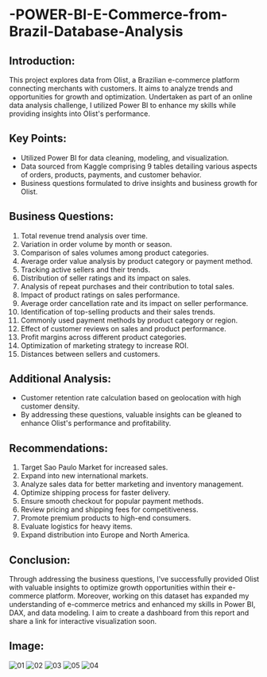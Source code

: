 # -POWER-BI-E-Commerce-from-Brazil-Database-Analysis

## Introduction:
This project explores data from Olist, a Brazilian e-commerce platform connecting merchants with customers. It aims to analyze trends and opportunities for growth and optimization. Undertaken as part of an online data analysis challenge, I utilized Power BI to enhance my skills while providing insights into Olist's performance.

## Key Points:
- Utilized Power BI for data cleaning, modeling, and visualization.
- Data sourced from Kaggle comprising 9 tables detailing various aspects of orders, products, payments, and customer behavior.
- Business questions formulated to drive insights and business growth for Olist.

## Business Questions:
1. Total revenue trend analysis over time.
2. Variation in order volume by month or season.
3. Comparison of sales volumes among product categories.
4. Average order value analysis by product category or payment method.
5. Tracking active sellers and their trends.
6. Distribution of seller ratings and its impact on sales.
7. Analysis of repeat purchases and their contribution to total sales.
8. Impact of product ratings on sales performance.
9. Average order cancellation rate and its impact on seller performance.
10. Identification of top-selling products and their sales trends.
11. Commonly used payment methods by product category or region.
12. Effect of customer reviews on sales and product performance.
13. Profit margins across different product categories.
14. Optimization of marketing strategy to increase ROI.
15. Distances between sellers and customers.

## Additional Analysis:
- Customer retention rate calculation based on geolocation with high customer density.
- By addressing these questions, valuable insights can be gleaned to enhance Olist's performance and profitability.


## Recommendations:

1. Target Sao Paulo Market for increased sales.
2. Expand into new international markets.
3. Analyze sales data for better marketing and inventory management.
4. Optimize shipping process for faster delivery.
5. Ensure smooth checkout for popular payment methods.
6. Review pricing and shipping fees for competitiveness.
7. Promote premium products to high-end consumers.
8. Evaluate logistics for heavy items.
9. Expand distribution into Europe and North America.

## Conclusion:
Through addressing the business questions, I've successfully provided Olist with valuable insights to optimize growth opportunities within their e-commerce platform.
Moreover, working on this dataset has expanded my understanding of e-commerce metrics and enhanced my skills in Power BI, DAX, and data modeling. I aim to create a dashboard from this report and share a link for interactive visualization soon.

## Image:
![01](https://github.com/karimdiab97/-POWER-BI-E-Commerce-from-Brazil-Database-Analysis/assets/101432419/971d6158-b787-4ea2-afff-824a2f4c969d)
![02](https://github.com/karimdiab97/-POWER-BI-E-Commerce-from-Brazil-Database-Analysis/assets/101432419/c6637e5b-cb70-425d-8698-94508698cbb2)
![03](https://github.com/karimdiab97/-POWER-BI-E-Commerce-from-Brazil-Database-Analysis/assets/101432419/183ceff7-61bb-4c77-83da-39fb02c10dde)
![05](https://github.com/karimdiab97/-POWER-BI-E-Commerce-from-Brazil-Database-Analysis/assets/101432419/4097d2cd-0cec-4001-bbcb-c04121fac59c)
![04](https://github.com/karimdiab97/-POWER-BI-E-Commerce-from-Brazil-Database-Analysis/assets/101432419/f18545a8-f06f-430b-b304-6c7733252bf2)



